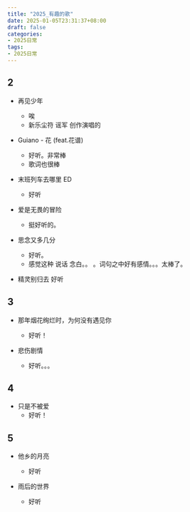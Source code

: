 ```yaml
---
title: "2025_有趣的歌"
date: 2025-01-05T23:31:37+08:00
draft: false
categories:
- 2025日常
tags:
- 2025日常
---
```


## 2

- 再见少年
	- 唉
	- 新乐尘符  谣军 创作演唱的

- Guiano - 花 (feat.花谱)
	- 好听。非常棒
	- 歌词也很棒

-  末班列车去哪里 ED
	- 好听


-  爱是无畏的冒险
	- 挺好听的。

- 思念又多几分
	- 好听。
	- 感觉这种 说话 念白。。 。词句之中好有感情。。。太棒了。

- 精灵别归去
	好听



## 3

- 那年烟花绚烂时，为何没有遇见你
	- 好听！

- 悲伤剧情
	- 好听。。。


## 4

- 只是不被爱
	- 好听！

## 5

- 他乡的月亮
	- 好听

- 雨后的世界
	- 好听
